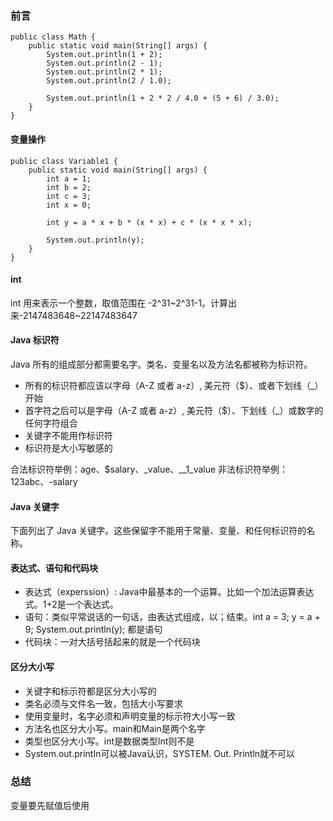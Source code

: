 ### 前言

``` 
public class Math {
    public static void main(String[] args) {
        System.out.println(1 + 2);
        System.out.println(2 - 1);
        System.out.println(2 * 1);
        System.out.println(2 / 1.0);

        System.out.println(1 + 2 * 2 / 4.0 + (5 + 6) / 3.0);
    }
}
```

#### 变量操作

``` 
public class Variable1 {
    public static void main(String[] args) {
        int a = 1; 
        int b = 2;
        int c = 3;
        int x = 0;

        int y = a * x + b * (x * x) + c * (x * x * x);

        System.out.println(y);
    }
}
```

#### int

int 用来表示一个整数，取值范围在 -2^31~2^31-1。计算出来-2147483648~22147483647

#### Java 标识符

Java 所有的组成部分都需要名字。类名、变量名以及方法名都被称为标识符。

* 所有的标识符都应该以字母（A-Z 或者 a-z）, 美元符（$）、或者下划线（_）开始
* 首字符之后可以是字母（A-Z 或者 a-z）, 美元符（$）、下划线（_）或数字的任何字符组合
* 关键字不能用作标识符
* 标识符是大小写敏感的

合法标识符举例：age、$salary、_value、__1_value
非法标识符举例：123abc、-salary

#### Java 关键字

下面列出了 Java 关键字。这些保留字不能用于常量、变量、和任何标识符的名称。

#### 表达式、语句和代码块

* 表达式（experssion）: Java中最基本的一个运算。比如一个加法运算表达式。1+2是一个表达式。
* 语句：类似平常说话的一句话，由表达式组成，以；结束。int a = 3; y = a + 9; System.out.println(y); 都是语句
* 代码块：一对大括号括起来的就是一个代码块

#### 区分大小写

* 关键字和标示符都是区分大小写的
* 类名必须与文件名一致，包括大小写要求
* 使用变量时，名字必须和声明变量的标示符大小写一致
* 方法名也区分大小写。main和Main是两个名字
* 类型也区分大小写。int是数据类型lnt则不是
* System.out.printIn可以被Java认识，SYSTEM. Out. Println就不可以
### 总结
变量要先赋值后使用